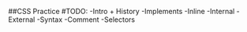 ##CSS Practice
#TODO:
-Intro + History
-Implements
 -Inline
 -Internal
 -External
-Syntax
-Comment
-Selectors

